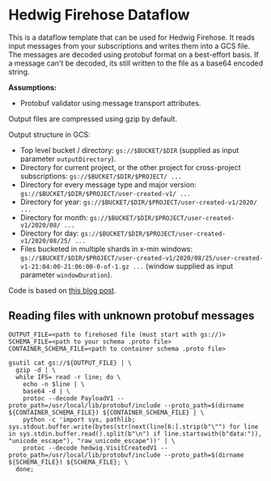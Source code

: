 # Hedwig Firehose Dataflow

This is a dataflow template that can be used for Hedwig Firehose. It reads input messages from your subscriptions and
writes them into a GCS file. The messages are decoded using protobuf format on a best-effort basis. If a message can't
be decoded, its still written to the file as a base64 encoded string.

**Assumptions:**
- Protobuf validator using message transport attributes.

Output files are compressed using gzip by default.

Output structure in GCS:
- Top level bucket / directory: `gs://$BUCKET/$DIR` (supplied as input parameter `outputDirectory`).
- Directory for current project, or the other project for cross-project subscriptions: `gs://$BUCKET/$DIR/$PROJECT/ ...`
- Directory for every message type and major version: `gs://$BUCKET/$DIR/$PROJECT/user-created-v1/ ...`
- Directory for year: `gs://$BUCKET/$DIR/$PROJECT/user-created-v1/2020/ ...`
- Directory for month: `gs://$BUCKET/$DIR/$PROJECT/user-created-v1/2020/08/ ...`
- Directory for day: `gs://$BUCKET/$DIR/$PROJECT/user-created-v1/2020/08/25/ ...`
- Files bucketed in multiple shards in x-min windows: `gs://$BUCKET/$DIR/$PROJECT/user-created-v1/2020/08/25/user-created-v1-21:04:00-21:06:00-0-of-1.gz ...` (window supplied as input parameter `windowDuration`).

Code is based on [this blog post](https://medium.com/@robinriclet/streaming-multiple-pubsub-subscriptions-to-gcs-with-fixed-windows-and-dynamic-naming-7f70cdd4584).

## Reading files with unknown protobuf messages

```shell script
OUTPUT_FILE=<path to firehosed file (must start with gs://)>
SCHEMA_FILE=<path to your schema .proto file>
CONTAINER_SCHEMA_FILE=<path to container schema .proto file>

gsutil cat gs://${OUTPUT_FILE} | \
  gzip -d | \
  while IFS= read -r line; do \
    echo -n $line | \
    base64 -d | \
    protoc --decode PayloadV1 --proto_path=/usr/local/lib/protobuf/include --proto_path=$(dirname ${CONTAINER_SCHEMA_FILE}) ${CONTAINER_SCHEMA_FILE} | \
    python -c 'import sys, pathlib; sys.stdout.buffer.write(bytes(str(next(line[6:].strip(b"\"") for line in sys.stdin.buffer.read().split(b"\n") if line.startswith(b"data:")), "unicode_escape"), "raw_unicode_escape"))' | \
    protoc --decode hedwig.VisitCreatedV1 --proto_path=/usr/local/lib/protobuf/include --proto_path=$(dirname ${SCHEMA_FILE}) ${SCHEMA_FILE}; \
  done;
```
